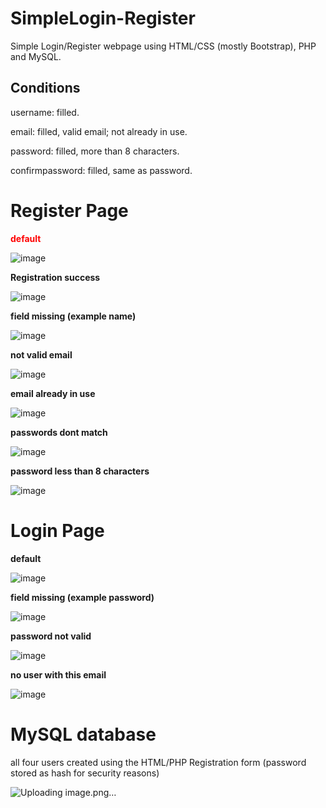 # SimpleLogin-Register
Simple Login/Register webpage using HTML/CSS (mostly Bootstrap), PHP and MySQL.

## Conditions

username: filled.

email: filled, valid email; not already in use.

password: filled, more than 8 characters.

confirmpassword: filled, same as password.

# Register Page

<red>**default**</red>

![image](https://github.com/ManuelRibeiro89247/SimpleLogin-Register/assets/61391856/3c974708-0369-42d8-bc4d-e95fda484ca7)

**Registration success**

![image](https://github.com/ManuelRibeiro89247/SimpleLogin-Register/assets/61391856/61397d66-9a3b-49ac-914f-a866e70cf5a1)

**field missing (example name)**

![image](https://github.com/ManuelRibeiro89247/SimpleLogin-Register/assets/61391856/f4c9e6ba-24c0-4efa-b80b-23c54d732f76)

**not valid email**

![image](https://github.com/ManuelRibeiro89247/SimpleLogin-Register/assets/61391856/51863ae6-c0b5-4992-ab28-dbf918021a1c)

**email already in use**

![image](https://github.com/ManuelRibeiro89247/SimpleLogin-Register/assets/61391856/3fd246ef-3c90-446c-89b1-bf51f62d9904)

**passwords dont match**

![image](https://github.com/ManuelRibeiro89247/SimpleLogin-Register/assets/61391856/a27cb919-8853-4700-b850-b2e235333461)

**password less than 8 characters**

![image](https://github.com/ManuelRibeiro89247/SimpleLogin-Register/assets/61391856/8347fbdb-3a44-4125-8174-56ffbadb7dee)

# Login Page

**default**

![image](https://github.com/ManuelRibeiro89247/SimpleLogin-Register/assets/61391856/16a24d84-f20e-41b1-a2ab-03ef8429baa2)

**field missing (example password)**

![image](https://github.com/ManuelRibeiro89247/SimpleLogin-Register/assets/61391856/573818de-71f5-4343-8127-7ad5ab608999)

**password not valid**

![image](https://github.com/ManuelRibeiro89247/SimpleLogin-Register/assets/61391856/485272dc-0d72-426e-ba93-fe561f8c5b68)

**no user with this email**

![image](https://github.com/ManuelRibeiro89247/SimpleLogin-Register/assets/61391856/e614d9fa-42a3-40bd-9900-d43d5e39b3a4)

# MySQL database

all four users created using the HTML/PHP Registration form (password stored as hash for security reasons)

![Uploading image.png…]()

<style>
red {
  color: red;
}


